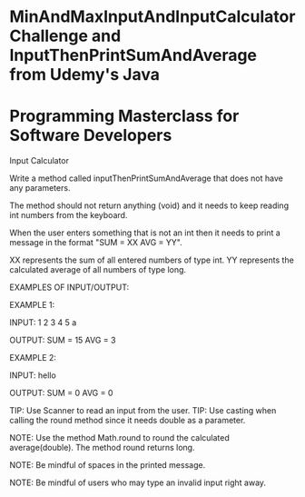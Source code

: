# MinAndMaxInputAndInputCalculatorChallenge and InputThenPrintSumAndAverage from Udemy's Java 
# Programming Masterclass for Software Developers

Input Calculator

Write a method called inputThenPrintSumAndAverage that does not have any parameters.

The method should not return anything (void) and it needs to keep reading int numbers
from the keyboard.

When the user enters something that is not an int then it needs to print a message in the format
"SUM = XX AVG = YY".

XX represents the sum of all entered numbers of type int.
YY represents the calculated average of all numbers of type long.

EXAMPLES OF INPUT/OUTPUT:

EXAMPLE 1:

INPUT:
  1
  2
  3
  4
  5
  a
  
OUTPUT:
SUM = 15 AVG = 3

EXAMPLE 2:

INPUT:
hello

OUTPUT:
SUM = 0 AVG = 0

TIP: Use Scanner to read an input from the user.
TIP: Use casting when calling the round method since it needs double as a parameter.

NOTE: Use the method Math.round to round the calculated average(double). The method round returns long.

NOTE: Be mindful of spaces in the printed message.

NOTE: Be mindful of users who may type an invalid input right away.
